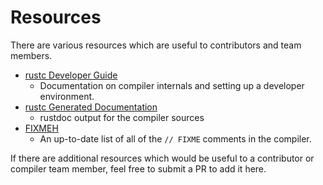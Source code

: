 # Resources
There are various resources which are useful to contributors and team members.

- [rustc Developer Guide][rustc]
  - Documentation on compiler internals and setting up a developer environment.
- [rustc Generated Documentation][rustc]
  - rustdoc output for the compiler sources
- [FIXMEH][fixmeh]
  - An up-to-date list of all of the `// FIXME` comments in the compiler.

If there are additional resources which would be useful to a contributor or compiler team member,
feel free to submit a PR to add it here.

[rustc]: https://doc.rust-lang.org/nightly/nightly-rustc/rustc_middle/index.html
[dev_guide]: https://rustc-dev-guide.rust-lang.org/ 
[fixmeh]: https://oli-obk.github.io/fixmeh/
